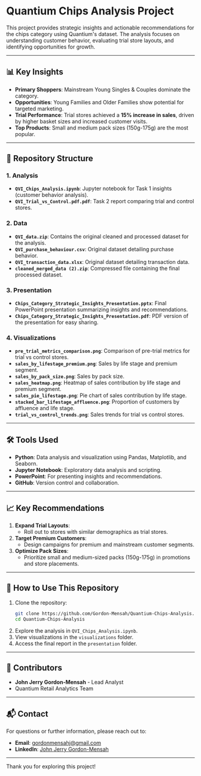 # Quantium Chips Analysis Project

This project provides strategic insights and actionable recommendations for the chips category using Quantium's dataset. The analysis focuses on understanding customer behavior, evaluating trial store layouts, and identifying opportunities for growth.

---

## 📊 **Key Insights**
- **Primary Shoppers**: Mainstream Young Singles & Couples dominate the category.
- **Opportunities**: Young Families and Older Families show potential for targeted marketing.
- **Trial Performance**: Trial stores achieved a **15% increase in sales**, driven by higher basket sizes and increased customer visits.
- **Top Products**: Small and medium pack sizes (150g-175g) are the most popular.

---

## 📂 **Repository Structure**

### **1. Analysis**
- **`QVI_Chips_Analysis.ipynb`**: Jupyter notebook for Task 1 insights (customer behavior analysis).
- **`QVI_Trial_vs_Control.pdf.pdf`**: Task 2 report comparing trial and control stores.

### **2. Data**
- **`QVI_data.zip`**: Contains the original cleaned and processed dataset for the analysis.
- **`QVI_purchase_behaviour.csv`**: Original dataset detailing purchase behavior.
- **`QVI_transaction_data.xlsx`**: Original dataset detailing transaction data.
- **`cleaned_merged_data (2).zip`**: Compressed file containing the final processed dataset.

### **3. Presentation**
- **`Chips_Category_Strategic_Insights_Presentation.pptx`**: Final PowerPoint presentation summarizing insights and recommendations.
- **`Chips_Category_Strategic_Insights_Presentation.pdf`**: PDF version of the presentation for easy sharing.

### **4. Visualizations**
- **`pre_trial_metrics_comparison.png`**: Comparison of pre-trial metrics for trial vs control stores.
- **`sales_by_lifestage_premium.png`**: Sales by life stage and premium segment.
- **`sales_by_pack_size.png`**: Sales by pack size.
- **`sales_heatmap.png`**: Heatmap of sales contribution by life stage and premium segment.
- **`sales_pie_lifestage.png`**: Pie chart of sales contribution by life stage.
- **`stacked_bar_lifestage_affluence.png`**: Proportion of customers by affluence and life stage.
- **`trial_vs_control_trends.png`**: Sales trends for trial vs control stores.


---

## 🛠 **Tools Used**
- **Python**: Data analysis and visualization using Pandas, Matplotlib, and Seaborn.
- **Jupyter Notebook**: Exploratory data analysis and scripting.
- **PowerPoint**: For presenting insights and recommendations.
- **GitHub**: Version control and collaboration.

---

## 📈 **Key Recommendations**
1. **Expand Trial Layouts**:
   - Roll out to stores with similar demographics as trial stores.
2. **Target Premium Customers**:
   - Design campaigns for premium and mainstream customer segments.
3. **Optimize Pack Sizes**:
   - Prioritize small and medium-sized packs (150g-175g) in promotions and store placements.

---

## 🚀 **How to Use This Repository**
1. Clone the repository:
   ```bash
   git clone https://github.com/Gordon-Mensah/Quantium-Chips-Analysis.git
   cd Quantium-Chips-Analysis
   ```
2. Explore the analysis in `QVI_Chips_Analysis.ipynb`.
3. View visualizations in the `visualizations` folder.
4. Access the final report in the `presentation` folder.

---

## 🤝 **Contributors**
- **John Jerry Gordon-Mensah** - Lead Analyst  
- Quantium Retail Analytics Team

---

## 📬 **Contact**
For questions or further information, please reach out to:
- **Email**: gordonmensahj@gmail.com
- **LinkedIn**: [John Jerry Gordon-Mensah](https://www.linkedin.com/in/jayejaye)

---

Thank you for exploring this project!
```
